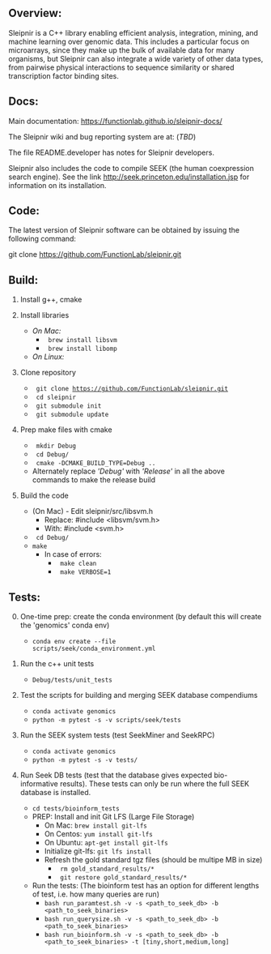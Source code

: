 ## **Overview:**
Sleipnir is a C++ library enabling efficient analysis, integration, mining, and machine learning over genomic data. This includes a particular focus on microarrays, since they make up the bulk of available data for many organisms, but Sleipnir can also integrate a wide variety of other data types, from pairwise physical interactions to sequence similarity or shared transcription factor binding sites.



## **Docs:**
Main documentation: https://functionlab.github.io/sleipnir-docs/

The Sleipnir wiki and bug reporting system are at: (*TBD*)

The file README.developer has notes for Sleipnir developers.

Sleipnir also includes the code to compile SEEK (the human coexpression search engine). See the link http://seek.princeton.edu/installation.jsp for information on its installation.

## **Code:**
The latest version of Sleipnir software can be obtained
by issuing the following command:

git clone https://github.com/FunctionLab/sleipnir.git

## **Build:**
1. Install g++, cmake

2. Install libraries
    - *On Mac:*
        - <code> brew install libsvm</code>
        - <code> brew install libomp</code>
    - *On Linux:*

3. Clone repository
    - <code> git clone https://github.com/FunctionLab/sleipnir.git </code>
    - <code> cd sleipnir </code>
    - <code> git submodule init </code>
    - <code> git submodule update </code>

4. Prep make files with cmake
    - <code> mkdir Debug </code>
    - <code> cd Debug/ </code>
    - <code> cmake -DCMAKE_BUILD_TYPE=Debug .. </code>
    - Alternately replace *'Debug'* with *'Release'* in all the above commands to make the release build

5. Build the code
    - (On Mac) - Edit sleipnir/src/libsvm.h
        - Replace: #include <libsvm/svm.h>
        - With: #include <svm.h>
    - <code> cd Debug/ </code>
    - <code>make </code>
        - In case of errors:
            - <code> make clean </code>
            - <code> make VERBOSE=1 </code>

## **Tests:**
0. One-time prep: create the conda environment (by default this will create the 'genomics' conda env)
    - <code>conda env create --file scripts/seek/conda_environment.yml</code>

1. Run the c++ unit tests
    - <code>Debug/tests/unit_tests</code>

2. Test the scripts for building and merging SEEK database compendiums
    - <code>conda activate genomics</code>
    - <code>python -m pytest -s -v scripts/seek/tests</code>

3. Run the SEEK system tests (test SeekMiner and SeekRPC)
    - <code>conda activate genomics</code>
    - <code>python -m pytest -s -v tests/</code>


4. Run Seek DB tests (test that the database gives expected bio-informative results). These tests can only be run where the full SEEK database is installed.
    - ```cd tests/bioinform_tests```
    - PREP: Install and init Git LFS (Large File Storage)
        - On Mac: ```brew install git-lfs```
        - On Centos: ```yum install git-lfs```
        - On Ubuntu: ```apt-get install git-lfs```
        - Initialize git-lfs: <code>git lfs install </code>
        - Refresh the gold standard tgz files (should be multipe MB in size)
            - <code> rm gold_standard_results/* </code>
            - <code> git restore gold_standard_results/* </code>
    - Run the tests:
        (The bioinform test has an option for different lengths of test, i.e. how many queries are run)
        - <code>bash run_paramtest.sh -v -s <path_to_seek_db> -b <path_to_seek_binaries> </code>
        - <code>bash run_querysize.sh -v -s <path_to_seek_db> -b <path_to_seek_binaries> </code>
        - <code>bash run_bioinform.sh -v -s <path_to_seek_db> -b <path_to_seek_binaries> -t [tiny,short,medium,long]</code>


